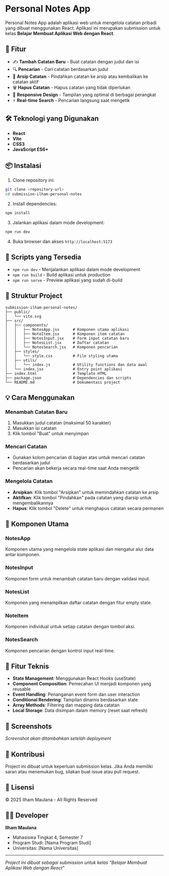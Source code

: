 # Personal Notes App

Personal Notes App adalah aplikasi web untuk mengelola catatan pribadi yang dibuat menggunakan React. Aplikasi ini merupakan submission untuk kelas **Belajar Membuat Aplikasi Web dengan React**.

## 🌟 Fitur

- ✍️ **Tambah Catatan Baru** - Buat catatan dengan judul dan isi
- 🔍 **Pencarian** - Cari catatan berdasarkan judul
- 📁 **Arsip Catatan** - Pindahkan catatan ke arsip atau kembalikan ke catatan aktif
- 🗑️ **Hapus Catatan** - Hapus catatan yang tidak diperlukan
- 📱 **Responsive Design** - Tampilan yang optimal di berbagai perangkat
- ⚡ **Real-time Search** - Pencarian langsung saat mengetik

## 🛠️ Teknologi yang Digunakan

- **React** 
- **Vite** 
- **CSS3** 
- **JavaScript ES6+** 

## 📦 Instalasi

1. Clone repository ini:

```bash
git clone <repository-url>
cd submission-ilham-personal-notes
```

2. Install dependencies:

```bash
npm install
```

3. Jalankan aplikasi dalam mode development:

```bash
npm run dev
```

4. Buka browser dan akses `http://localhost:5173`

## 🚀 Scripts yang Tersedia

- `npm run dev` - Menjalankan aplikasi dalam mode development
- `npm run build` - Build aplikasi untuk production
- `npm run serve` - Preview aplikasi yang sudah di-build

## 📁 Struktur Project

```
submission-ilham-personal-notes/
├── public/
│   └── vite.svg
├── src/
│   ├── components/
│   │   ├── NotesApp.jsx      # Komponen utama aplikasi
│   │   ├── NoteItem.jsx      # Komponen item catatan
│   │   ├── NotesInput.jsx    # Form input catatan baru
│   │   ├── NotesList.jsx     # Daftar catatan
│   │   └── NotesSearch.jsx   # Komponen pencarian
│   ├── styles/
│   │   └── style.css         # File styling utama
│   ├── utils/
│   │   └── index.js          # Utility functions dan data awal
│   └── index.jsx             # Entry point aplikasi
├── index.html                # Template HTML
├── package.json              # Dependencies dan scripts
└── README.md                 # Dokumentasi project
```

## 💡 Cara Menggunakan

### Menambah Catatan Baru

1. Masukkan judul catatan (maksimal 50 karakter)
2. Masukkan isi catatan
3. Klik tombol "Buat" untuk menyimpan

### Mencari Catatan

- Gunakan kolom pencarian di bagian atas untuk mencari catatan berdasarkan judul
- Pencarian akan bekerja secara real-time saat Anda mengetik

### Mengelola Catatan

- **Arsipkan**: Klik tombol "Arsipkan" untuk memindahkan catatan ke arsip
- **Aktifkan**: Klik tombol "Pindahkan" pada catatan yang diarsip untuk mengembalikannya
- **Hapus**: Klik tombol "Delete" untuk menghapus catatan secara permanen

## 🎨 Komponen Utama

### NotesApp

Komponen utama yang mengelola state aplikasi dan mengatur alur data antar komponen.

### NotesInput

Komponen form untuk menambah catatan baru dengan validasi input.

### NotesList

Komponen yang menampilkan daftar catatan dengan fitur empty state.

### NoteItem

Komponen individual untuk setiap catatan dengan tombol aksi.

### NotesSearch

Komponen pencarian dengan kontrol input real-time.

## 🔧 Fitur Teknis

- **State Management**: Menggunakan React Hooks (useState)
- **Component Composition**: Pemecahan UI menjadi komponen yang reusable
- **Event Handling**: Penanganan event form dan user interaction
- **Conditional Rendering**: Tampilan dinamis berdasarkan state
- **Array Methods**: Filtering dan mapping data catatan
- **Local Storage**: Data disimpan dalam memory (reset saat refresh)

## 📱 Screenshots

_Screenshot akan ditambahkan setelah deployment_

## 🤝 Kontribusi

Project ini dibuat untuk keperluan submission kelas. Jika Anda memiliki saran atau menemukan bug, silakan buat issue atau pull request.

## 📄 Lisensi

© 2025 Ilham Maulana - All Rights Reserved

## 👨‍💻 Developer

**Ilham Maulana**

- Mahasiswa Tingkat 4, Semester 7
- Program Studi: [Nama Program Studi]
- Universitas: [Nama Universitas]

---

_Project ini dibuat sebagai submission untuk kelas "Belajar Membuat Aplikasi Web dengan React"_

